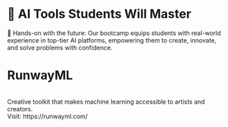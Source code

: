 # 🔧 AI Tools Students Will Master
🚀 Hands-on with the future: Our bootcamp equips students with real-world experience in top-tier AI platforms, empowering them to create, innovate, and solve problems with confidence. 
<br>
# RunwayML
<br>
Creative toolkit that makes machine learning accessible to artists and creators.
<br>
Visit: https://runwayml.com/
